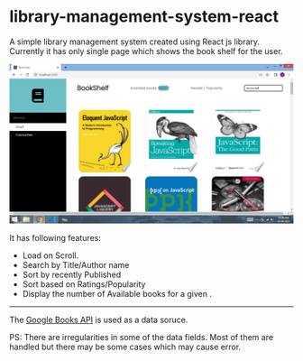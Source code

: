 # library-management-system-react

A simple library management system created using React js library.
Currently it has only single page which shows the book shelf for the user.

![Image not found](https://github.com/JaimugilC/library-management-system-react/blob/main/Screenshot.png)

It has following features:

- Load on Scroll.
- Search by Title/Author name
- Sort by recently Published
- Sort based on Ratings/Popularity
- Display the number of Available books for a given .

---

The [Google Books API](https://developers.google.com/books) is used as a data soruce.

PS: There are irregularities in some of the data fields. Most of them are handled but there may be some cases which may cause error.
